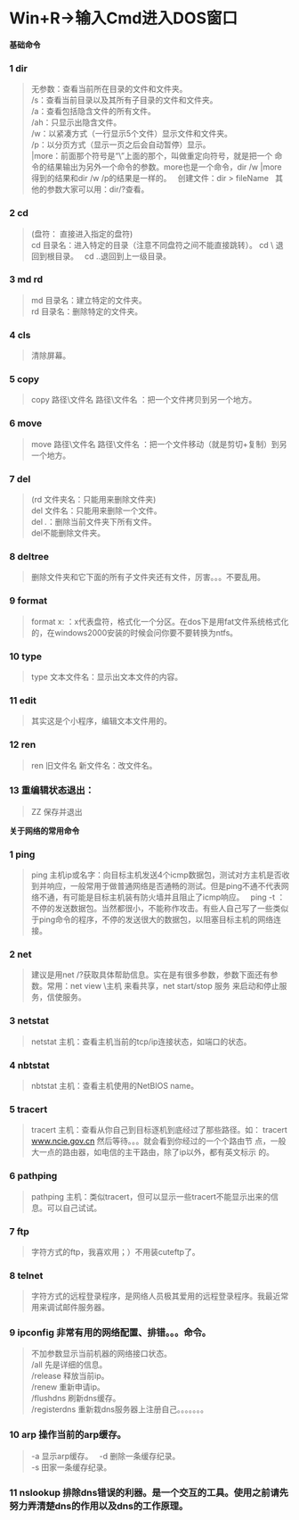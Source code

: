 **Win+R→输入Cmd进入DOS窗口**
==================================

**基础命令**

### 1 dir 

>无参数：查看当前所在目录的文件和文件夹。  
/s：查看当前目录以及其所有子目录的文件和文件夹。   
/a：查看包括隐含文件的所有文件。  
/ah：只显示出隐含文件。   
/w：以紧凑方式（一行显示5个文件）显示文件和文件夹。   
/p：以分页方式（显示一页之后会自动暂停）显示。   
|more：前面那个符号是“\”上面的那个，叫做重定向符号，就是把一个 
命令的结果输出为另外一个命令的参数。more也是一个命令，dir /w |more 
得到的结果和dir /w /p的结果是一样的。  
创建文件：dir > fileName  
其他的参数大家可以用：dir/?查看。 

### 2 cd 

>(盘符： 直接进入指定的盘符)  
cd 目录名：进入特定的目录（注意不同盘符之间不能直接跳转）。
cd \ 退回到根目录。  
cd ..退回到上一级目录。  

### 3 md rd 

>md 目录名：建立特定的文件夹。  
rd 目录名：删除特定的文件夹。  

### 4 cls 

>清除屏幕。  

### 5 copy

>copy 路径\文件名  路径\文件名 ：把一个文件拷贝到另一个地方。

### 6 move 

>move 路径\文件名  路径\文件名 ：把一个文件移动（就是剪切+复制）到另一个地方。 

### 7 del

>(rd 文件夹名：只能用来删除文件夹)  
del 文件名：只能用来删除一个文件。  
del *.*：删除当前文件夹下所有文件。  
del不能删除文件夹。  

### 8 deltree 

>删除文件夹和它下面的所有子文件夹还有文件，厉害。。。不要乱用。 

### 9 format

>format x: ：x代表盘符，格式化一个分区。在dos下是用fat文件系统格式化的，在windows2000安装的时候会问你要不要转换为ntfs。 

### 10 type

>type 文本文件名：显示出文本文件的内容。

### 11 edit 

>其实这是个小程序，编辑文本文件用的。

### 12 ren

>ren 旧文件名 新文件名：改文件名。

### 13 重编辑状态退出：

>ZZ 保存并退出


**关于网络的常用命令**

### 1 ping

>ping 主机ip或名字：向目标主机发送4个icmp数据包，测试对方主机是否收到并响应，一般常用于做普通网络是否通畅的测试。但是ping不通不代表网络不通，有可能是目标主机装有防火墙并且阻止了icmp响应。  
ping -t ：不停的发送数据包。当然都很小，不能称作攻击。有些人自己写了一些类似于ping命令的程序，不停的发送很大的数据包，以阻塞目标主机的网络连接。 

### 2 net

>建议是用net /?获取具体帮助信息。实在是有很多参数，参数下面还有参数。常用：net view \\主机 来看共享，net start/stop 服务 来启动和停止服务，信使服务。 

### 3 netstat

>netstat 主机：查看主机当前的tcp/ip连接状态，如端口的状态。 

### 4 nbtstat

>nbtstat 主机：查看主机使用的NetBIOS name。 

### 5 tracert

>tracert 主机：查看从你自己到目标逐机到底经过了那些路径。如： 
tracert www.ncie.gov.cn 然后等待。。。就会看到你经过的一个个路由节 
点，一般大一点的路由器，如电信的主干路由，除了ip以外，都有英文标示 
的。 

### 6 pathping

>pathping 主机：类似tracert，但可以显示一些tracert不能显示出来的信息。可以自己试试。 

### 7 ftp

>字符方式的ftp，我喜欢用；）不用装cuteftp了。 

### 8 telnet

>字符方式的远程登录程序，是网络人员极其爱用的远程登录程序。我最近常用来调试邮件服务器。 

### 9 ipconfig 非常有用的网络配置、排错。。。命令。

>不加参数显示当前机器的网络接口状态。  
/all 先是详细的信息。  
/release 释放当前ip。  
/renew 重新申请ip。  
/flushdns 刷新dns缓存。  
/registerdns 重新栽dns服务器上注册自己。。。。。。。 

### 10 arp 操作当前的arp缓存。

>-a 显示arp缓存。  
-d 删除一条缓存纪录。  
-s 田家一条缓存纪录。 

### 11 nslookup 排除dns错误的利器。是一个交互的工具。使用之前请先努力弄清楚dns的作用以及dns的工作原理。 
